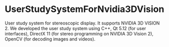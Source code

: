 # UserStudySystemForNvidia3DVision
User study system for stereoscopic display. It supports NVIDIA 3D VISION 2. We developed the user study system using C++, Qt 5.12 (for user interfaces), DirectX 11 (for stereo programming on NVIDIA 3D Vision 2), OpenCV (for decoding images and videos).

